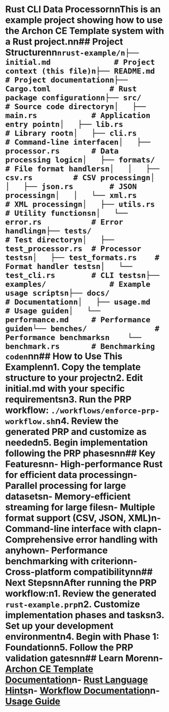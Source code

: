 # Rust CLI Data ProcessornnThis is an example project showing how to use the Archon CE Template system with a Rust project.nn## Project Structurenn```nrust-example/n├── initial.md              # Project context (this file)n├── README.md              # Project documentationn├── Cargo.toml             # Rust package configurationn├── src/                   # Source code directoryn│   ├── main.rs            # Application entry pointn│   ├── lib.rs             # Library rootn│   ├── cli.rs             # Command-line interfacen│   ├── processor.rs       # Data processing logicn│   ├── formats/           # File format handlersn│   │   ├── csv.rs         # CSV processingn│   │   ├── json.rs        # JSON processingn│   │   └── xml.rs         # XML processingn│   ├── utils.rs           # Utility functionsn│   └── error.rs           # Error handlingn├── tests/                 # Test directoryn│   ├── test_processor.rs  # Processor testsn│   ├── test_formats.rs    # Format handler testsn│   └── test_cli.rs        # CLI testsn├── examples/              # Example usage scriptsn├── docs/                  # Documentationn│   ├── usage.md           # Usage guiden│   └── performance.md     # Performance guiden└── benches/               # Performance benchmarksn    └── benchmark.rs       # Benchmarking coden```nn## How to Use This Examplenn1. **Copy the template structure** to your projectn2. **Edit initial.md** with your specific requirementsn3. **Run the PRP workflow**: `./workflows/enforce-prp-workflow.sh`n4. **Review the generated PRP** and customize as neededn5. **Begin implementation** following the PRP phasesnn## Key Featuresnn- **High-performance Rust** for efficient data processingn- **Parallel processing** for large datasetsn- **Memory-efficient streaming** for large filesn- **Multiple format support** (CSV, JSON, XML)n- **Command-line interface** with clapn- **Comprehensive error handling** with anyhown- **Performance benchmarking** with criterionn- **Cross-platform compatibility**nn## Next StepsnnAfter running the PRP workflow:n1. Review the generated `rust-example.prp`n2. Customize implementation phases and tasksn3. Set up your development environmentn4. Begin with Phase 1: Foundationn5. Follow the PRP validation gatesnn## Learn Morenn- [Archon CE Template Documentation](../../docs/)n- [Rust Language Hints](../../templates/language-hints/rust.md)n- [Workflow Documentation](../../docs/workflow.md)n- [Usage Guide](../../docs/usage.md)
